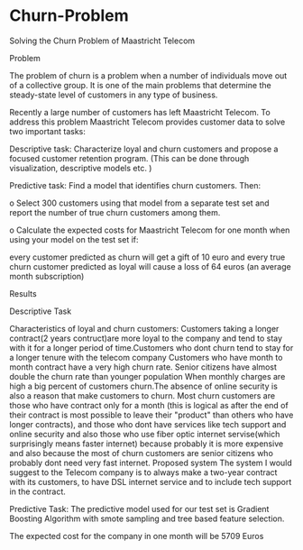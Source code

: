 # Churn-Problem
Solving the Churn Problem of Maastricht Telecom

Problem

The problem of churn is a problem when a number of individuals move out of a collective
group. It is one of the main problems that determine the steady-state level of customers
in any type of business.

Recently a large number of customers has left Maastricht Telecom. To address this
problem Maastricht Telecom provides customer data to solve two important tasks:

Descriptive task: Characterize loyal and churn customers and propose a focused
customer retention program. (This can be done through visualization, descriptive
models etc. )

Predictive task: Find a model that identifies churn customers. Then:

o Select 300 customers using that model from a separate test set and report
the number of true churn customers among them.

o Calculate the expected costs for Maastricht Telecom for one month when
using your model on the test set if:

every customer predicted as churn will get a gift of 10 euro and
every true churn customer predicted as loyal will cause a loss of
64 euros (an average month subscription)
   
Results

Descriptive Task

Characteristics of loyal and churn customers:
Customers taking a longer contract(2 years contruct)are more loyal to the company and tend to stay with it for a longer
period of time.Customers who dont churn tend to stay for a longer tenure with the telecom company Customers who have month to month contract have a very high churn rate.
Senior citizens have almost double the churn rate than younger population When monthly charges are high a big percent of customers churn.The absence of online security is also
a reason that make customers to churn. Most churn customers are those who have contract only for a month (this is logical as after the end of their contract is most possible to leave
their "product" than others who have longer contracts), and those who dont have services like tech support and online security and also those who use fiber optic internet
servise(which surprisingly means faster internet) because probably it is more expensive and also because the most of churn customers are senior citizens who probably dont need
very fast internet. Proposed system The system I would suggest to the Telecom company is to always make a two-year contract with its customers, to have DSL internet service and
to include tech support in the contract.

Predictive Task:
The predictive model used for our test set is Gradient Boosting Algorithm with smote sampling and tree based feature selection. 

The expected cost for the company in one month will be 5709 Euros
